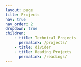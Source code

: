 ```yaml
---
layout: page
title: Projects
nav: true
nav_order: 2
dropdown: true
children: 
    - title: Technical Projects
      permalink: /projects/
    - title: divider
    - title: Reading Projects
      permalink: /readings/
---
```

